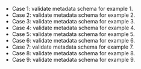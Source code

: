 - Case 1: validate metadata schema for example 1.
- Case 2: validate metadata schema for example 2.
- Case 3: validate metadata schema for example 3.
- Case 4: validate metadata schema for example 4.
- Case 5: validate metadata schema for example 5.
- Case 6: validate metadata schema for example 6.
- Case 7: validate metadata schema for example 7.
- Case 8: validate metadata schema for example 8.
- Case 9: validate metadata schema for example 9.
